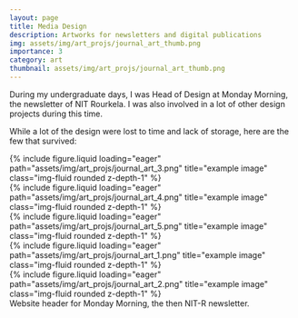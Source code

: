 ```yaml
---
layout: page
title: Media Design 
description: Artworks for newsletters and digital publications
img: assets/img/art_projs/journal_art_thumb.png
importance: 3
category: art
thumbnail: assets/img/art_projs/journal_art_thumb.png
---
```


During my undergraduate days, I was Head of Design at Monday Morning, the newsletter of NIT Rourkela. I was also involved in a lot of other design projects during this time. 

While a lot of the design were lost to time and lack of storage, here are the few that survived:


<div class="row">
    <div class="col-sm mt-3 mt-md-0">
        {% include figure.liquid loading="eager" path="assets/img/art_projs/journal_art_3.png" title="example image" class="img-fluid rounded z-depth-1" %}
    </div>
    <div class="col-sm mt-3 mt-md-0">
        {% include figure.liquid loading="eager" path="assets/img/art_projs/journal_art_4.png" title="example image" class="img-fluid rounded z-depth-1" %}
    </div>
    <div class="col-sm mt-3 mt-md-0">
        {% include figure.liquid loading="eager" path="assets/img/art_projs/journal_art_5.png" title="example image" class="img-fluid rounded z-depth-1" %}
    </div>
</div>

<div class="row">
    <div class="col-sm mt-3 mt-md-0">
        {% include figure.liquid loading="eager" path="assets/img/art_projs/journal_art_1.png" title="example image" class="img-fluid rounded z-depth-1" %}
    </div>
</div>

<div class="row">
    <div class="col-sm mt-3 mt-md-0">
        {% include figure.liquid loading="eager" path="assets/img/art_projs/journal_art_2.png" title="example image" class="img-fluid rounded z-depth-1" %}
    </div>
</div>
<div class="caption">
    Website header for Monday Morning, the then NIT-R newsletter. 
</div>



